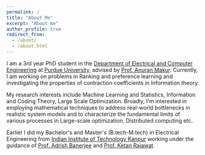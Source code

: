 ```yaml
---
permalink: /
title: "About Me"
excerpt: "About me"
author_profile: true
redirect_from: 
  - /about/
  - /about.html
---
```




I am a 3rd year PhD student in the [Department of Electrical and Computer Engineering](https://engineering.purdue.edu/ECE) at [Purdue University](https://www.purdue.edu/), advised by [Prof. Anuran Makur](https://www.cs.purdue.edu/homes/amakur/index.html). Currently, I am working on problems in Ranking and preference learning and investigating the properties of contraction coefficients in Information theory.  

My research interests include Machine Learning and Statistics, Information and Coding Theory, Large Scale Optimization. Broadly, I'm interested in employing mathematical techniques to address real-world bottlenecks in realistic system models and to characterize the fundamental limits of various processes in Large-scale optimization, Distributed computing etc. 

Earlier I did my Bachelor's and Master's (B.tech-M.tech) in Electrical Engineering from [Indian Institute of Technology Kanpur](www.iitk.ac.in) working under the guidance of [Prof. Adrish Banerjee](https://home.iitk.ac.in/~adrish/) and [Prof. Ketan Rajawat](https://home.iitk.ac.in/~ketan/). 
